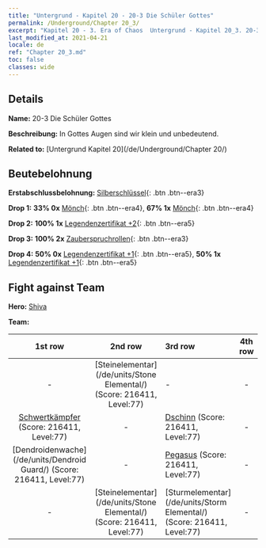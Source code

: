 ```yaml
---
title: "Untergrund - Kapitel 20 - 20-3 Die Schüler Gottes"
permalink: /Underground/Chapter 20_3/
excerpt: "Kapitel 20 - 3. Era of Chaos  Untergrund - Kapitel 20_3. 20-3 Die Schüler Gottes"
last_modified_at: 2021-04-21
locale: de
ref: "Chapter 20_3.md"
toc: false
classes: wide
---
```


## Details

 **Name:** 20-3 Die Schüler Gottes

 **Beschreibung:** In Gottes Augen sind wir klein und unbedeutend.

 **Related to:** [Untergrund Kapitel 20](/de/Underground/Chapter 20/)

## Beutebelohnung

 **Erstabschlussbelohnung:** [Silberschlüssel](/de/Items/con_693/){: .btn .btn--era3}

 **Drop 1:** **33% 0x** [Mönch](/de/Items/unt_194/){: .btn .btn--era4}, **67% 1x** [Mönch](/de/Items/unt_194/){: .btn .btn--era4}

 **Drop 2:** **100% 1x** [Legendenzertifikat +2](/de/Items/mat_81/){: .btn .btn--era5}

 **Drop 3:** **100% 2x** [Zauberspruchrollen](/de/Items/con_694/){: .btn .btn--era3}

 **Drop 4:** **50% 0x** [Legendenzertifikat +1](/de/Items/mat_74/){: .btn .btn--era5}, **50% 1x** [Legendenzertifikat +1](/de/Items/mat_74/){: .btn .btn--era5}


## Fight against Team
 **Hero:** [Shiva](/de/heroes/Shiva/)

 **Team:**


  | 1st row | 2nd row | 3rd row | 4th row |
  |:----:|:----:|:----|:----:|
  | - | [Steinelementar](/de/units/Stone Elemental/) (Score: 216411, Level:77)  | - | - |
  | [Schwertkämpfer](/de/units/Swordsman/) (Score: 216411, Level:77)  | - | [Dschinn](/de/units/Genie/) (Score: 216411, Level:77)  | - |
  | [Dendroidenwache](/de/units/Dendroid Guard/) (Score: 216411, Level:77)  | - | [Pegasus](/de/units/Pegasus/) (Score: 216411, Level:77)  | - |
  | - | [Steinelementar](/de/units/Stone Elemental/) (Score: 216411, Level:77)  | [Sturmelementar](/de/units/Storm Elemental/) (Score: 216411, Level:77)  | - |


